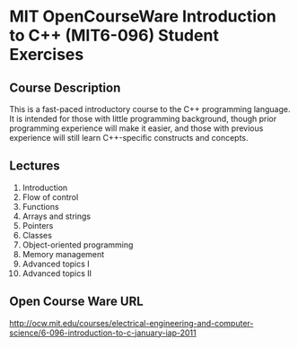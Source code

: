 MIT OpenCourseWare Introduction to C++ (MIT6-096) Student Exercises
===================================================================

Course Description
------------------

This is a fast-paced introductory course to the C++ programming language. It is intended for those with little programming background, though prior programming experience will make it easier, and those with previous experience will still learn C++-specific constructs and concepts.

Lectures
--------

1. Introduction
2. Flow of control
3. Functions
4. Arrays and strings
5. Pointers
6. Classes
7. Object-oriented programming
8. Memory management
9. Advanced topics I
10. Advanced topics II

Open Course Ware URL
--------------------
http://ocw.mit.edu/courses/electrical-engineering-and-computer-science/6-096-introduction-to-c-january-iap-2011
